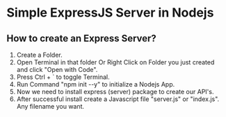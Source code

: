 # Simple ExpressJS Server in Nodejs

## How to create an Express Server?

1. Create a Folder.
2. Open Terminal in that folder Or Right Click on Folder you just created and click "Open with Code".
3. Press Ctrl + ` to toggle Terminal.
4. Run Command "npm init --y" to initialize a Nodejs App.
5. Now we need to install express (server) package to create our API's.
6. After successful install create a Javascript file "server.js" or "index.js". Any filename you want.
